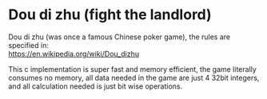 # Dou di zhu (fight the landlord)  

Dou di zhu (was once a famous Chinese poker game), the rules are specified in:  
https://en.wikipedia.org/wiki/Dou_dizhu

This c implementation is super fast and memory efficient, the game literally 
consumes no memory, all data needed in the game are just 4 32bit integers, 
and all calculation needed is just bit wise operations.  


